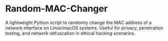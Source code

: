 # Random-MAC-Changer
A lightweight Python script to randomly change the MAC address of a network interface on Linux/macOS systems. Useful for privacy, penetration testing, and network obfuscation in ethical hacking scenarios.
